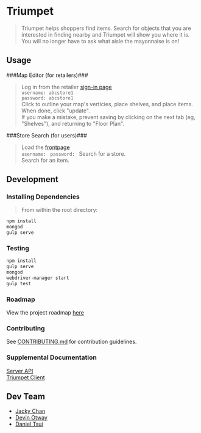 # Triumpet

> Triumpet helps shoppers find items. Search for objects that you are interested in finding nearby and Triumpet will show you where it is. You will no longer have to ask what aisle the mayonnaise is on!

## Usage

###Map Editor (for retailers)###
> Log in from the retailer [sign-in page](http://triumpet.herokuapp.com/#/retailer/signin)  
```username: abcstore1```  
```password: abcstore1```  
>Click to outline your map's verticies, place shelves, and place items.
>When done, click "update".  
>If you make a mistake, prevent saving by clicking on the next tab (eg, "Shelves"), and returning to "Floor Plan".

###Store Search (for users)###
>Load the [frontpage](http://triumpet.herokuapp.com/)  
```username: ```
```password: ```
>Search for a store.  
>Search for an item.

## Development

### Installing Dependencies
>From within the root directory:

```sh
npm install
mongod
gulp serve
```
### Testing
```sh
npm install
gulp serve
mongod
webdriver-manager start
gulp test
```

### Roadmap

View the project roadmap [here](https://github.com/JollyPhantom/Triumpet/issues)

### Contributing

See [CONTRIBUTING.md](https://github.com/JollyPhantom/Triumpet/blob/master/CONTRIBUTING.md) for contribution guidelines.

### Supplemental Documentation

[Server API](https://github.com/JollyPhantom/Triumpet/blob/master/server/API_README.md)  
[Triumpet Client](https://github.com/JollyPhantom/Triumpet/blob/master/client/CLIENT_README.MD)

## Dev Team
- [Jacky Chan](https://github.com/chikeichan)
- [Devin Otway](https://github.com/TroutZen)
- [Daniel Tsui](https://github.com/sdtsui)

